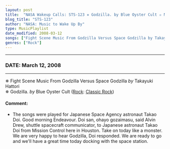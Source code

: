 ```yaml
---
layout: post
title:  "NASA Wakeup Calls: STS-123 ✵ Godzilla. by Blue Oyster Cult ✫ March 12, 2008"
blog_title: "STS-123"
author: "NASA: Music to Wake Up By"
type: MusicPlaylist
date_modified: 2008-03-12
songs: ["Fight Scene Music From Godzilla Versus Space Godzilla by Takayuki Hattori", "Godzilla. by Blue Oyster Cult"]
genres: ["Rock"]
---
```


----
### DATE: March 12, 2008
----
✵ Fight Scene Music From Godzilla Versus Space Godzilla *by* Takayuki Hattori    &nbsp;<br />
✵ Godzilla. *by* Blue Oyster Cult ([Rock](https://www.discogs.com/genre/Rock): [Classic Rock](https://www.discogs.com/style/Classic%20Rock)) <a target="blank_" href="https://www.discogs.com/Blue-%C3%96yster-Cult-Godzilla/release/9142804">
    <i class="fas fa-compact-disc"
       title="Discogs entry for this song"
       alt="Discogs entry for this song"
       style="font-size: 1.1em;"></i></a>
    

#### Comment:
* The songs were played for Japanese Space Agency astronaut  Takao Doi. Good morning Endeavour. Doi san, ohayo gozaimasu, said Alvin Drew, shuttle spacecraft communicator, to Japanese astronaut Takao Doi from Mission Control here in Houston. Take on today like a monster. We are very happy to hear Godzilla, Doi responded. We are ready to go and we'll have a great time today docking with the space station.




<br/>
<center>
	<a target="_blank"
	   href="https://twitter.com/intent/tweet?hashtags=Space,NASA,Playlist,NASAWakeupCalls,SpaceProgram&text=🚀 {{ page.author}}, '{{ page.songs.first }}' {{ page.title }}, {{ site.url }}{{ page.url }}&via=nasawakeupcalls"><i class="fab fa-twitter" title="Tweet this page" alt="Tweet this page" style="font-size: 1.3em;"></i></a>
	&nbsp; 	<i class="fas fa-user-astronaut" style="font-size: 1.5em;"></i> &nbsp;
    <a id="custom_amazon_link"
       type="amzn" search="#"
       category="popular music">
    <i class="fab fa-amazon" style="font-size: 1.3em;"></i></a>
</center>

<!-- Randomly resolve an individual entry from a song array -->
<script src="/assets/javascript/seedrandom.min.js"></script>
<script>
  var wake_me_up = ["Fight Scene Music From Godzilla Versus Space Godzilla by Takayuki Hattori", "Godzilla. by Blue Oyster Cult"];
  var prng = new Math.seedrandom();
  function randomSong() {
    song = wake_me_up[Math.floor(Math.random() * wake_me_up.length)];
    var amazon_link = document.getElementById("custom_amazon_link");
    amazon_link.setAttribute("search", song);
  }
  window.onload = randomSong();
</script>
